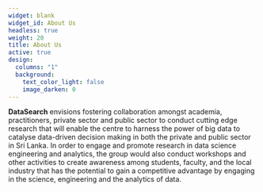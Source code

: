 ```yaml
---
widget: blank
widget_id: About Us
headless: true
weight: 20
title: About Us
active: true
design:
  columns: "1"
  background:
    text_color_light: false
    image_darken: 0
---
```

**DataSearch** envisions fostering collaboration amongst academia, practitioners, private sector and public sector to conduct cutting edge research that will enable the centre to harness the power of big data to catalyse data-driven decision making in both the private and public sector in Sri Lanka. In order to engage and promote research in data science engineering and analytics, the group would also conduct workshops and other activities to create awareness among students, faculty, and the local industry that has the potential to gain a competitive advantage by engaging in the science, engineering and the analytics of data.
